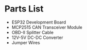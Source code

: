 # Parts List

- ESP32 Development Board
- MCP2515 CAN Transceiver Module
- OBD-II Splitter Cable
- 12V-5V DC-DC Converter
- Jumper Wires
